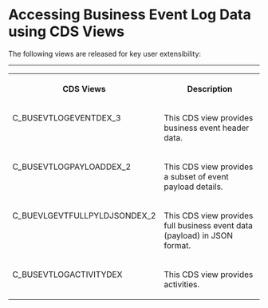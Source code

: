 <!-- loioaedf76dfc05045a29821f6d23f7cef7b -->

# Accessing Business Event Log Data using CDS Views

The following views are released for key user extensibility:

****


<table>
<tr>
<th valign="top">

CDS Views

</th>
<th valign="top">

Description

</th>
</tr>
<tr>
<td valign="top">

C\_BUSEVTLOGEVENTDEX\_3

</td>
<td valign="top">

This CDS view provides business event header data.

</td>
</tr>
<tr>
<td valign="top">

C\_BUSEVTLOGPAYLOADDEX\_2

</td>
<td valign="top">

This CDS view provides a subset of event payload details.

</td>
</tr>
<tr>
<td valign="top">

C\_BUEVLGEVTFULLPYLDJSONDEX\_2

</td>
<td valign="top">

This CDS view provides full business event data \(payload\) in JSON format.

</td>
</tr>
<tr>
<td valign="top">

C\_BUSEVTLOGACTIVITYDEX

</td>
<td valign="top">

This CDS view provides activities.

</td>
</tr>
</table>

